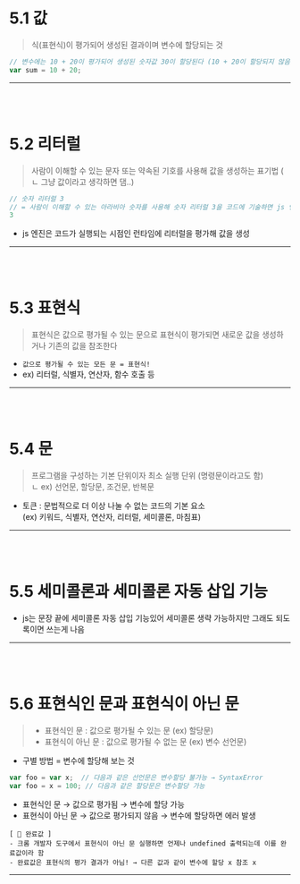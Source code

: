 # 5.1 값
> 식(표현식)이 평가되어 생성된 결과이며 변수에 할당되는 것
```js
// 변수에는 10 + 20이 평가되어 생성된 숫자값 30이 할당된다 (10 + 20이 할당되지 않음)
var sum = 10 + 20;
```
___
<br/><br/>
# 5.2 리터럴
> 사람이 이해할 수 있는 문자 또는 약속된 기호를 사용해 값을 생성하는 표기법 ( ㄴ 그냥 값이라고 생각하면 댐..)
```js
// 숫자 리터럴 3
// = 사람이 이해할 수 있는 아라비아 숫자를 사용해 숫자 리터럴 3을 코드에 기술하면 js 엔진은 이를 평가해 숫자값 3을 생성
3
```
+ js 엔진은 코드가 실행되는 시점인 런타임에 리터럴을 평가해 값을 생성
___
<br/><br/>
# 5.3 표현식
> 표현식은 값으로 평가될 수 있는 문으로 표현식이 평가되면 새로운 값을 생성하거나 기존의 값을 참조한다
+ `값으로 평가될 수 있는 모든 문 = 표현식!` <br/>
+ ex) 리터럴, 식별자, 연산자, 함수 호출 등
___
<br/><br/>
# 5.4 문
> 프로그램을 구성하는 기본 단위이자 최소 실행 단위 (명령문이라고도 함) <br/>
ㄴ ex) 선언문, 할당문, 조건문, 반복문
+ 토큰 : 문법적으로 더 이상 나눌 수 없는 코드의 기본 요소 <br/>
         (ex) 키워드, 식별자, 연산자, 리터럴, 세미콜론, 마침표)
___
<br/><br/>
# 5.5 세미콜론과 세미콜론 자동 삽입 기능
+ js는 문장 끝에 세미콜론 자동 삽입 기능있어 세미콜론 생략 가능하지만 그래도 되도록이면 쓰는게 나음
___
<br/><br/>
# 5.6 표현식인 문과 표현식이 아닌 문
> - 표현식인 문 : 값으로 평가될 수 있는 문 (ex) 할당문)<br/>
> - 표현식이 아닌 문 : 값으로 평가될 수 없는 문 (ex) 변수 선언문)
+ 구별 방법 = 변수에 할당해 보는 것
```js
var foo = var x;  // 다음과 같은 선언문은 변수할당 불가능 → SyntaxError
var foo = x = 100; // 다음과 같은 할당문은 변수할당 가능
```
+ 표현식인 문 → 값으로 평가됨 → 변수에 할당 가능
+ 표현식이 아닌 문 → 값으로 평가되지 않음 → 변수에 할당하면 에러 발생

```
[ 📝 완료값 ]
- 크롬 개발자 도구에서 표현식이 아닌 문 실행하면 언제나 undefined 출력되는데 이를 완료값이라 함
- 완료값은 표현식의 평가 결과가 아님! → 다른 값과 같이 변수에 할당 x 참조 x
```
___


  

  

